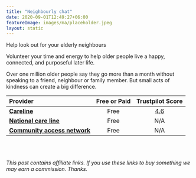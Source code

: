 ```yaml
---
title: "Neighbourly chat"
date: 2020-09-01T12:49:27+06:00
featureImage: images/ma/placeholder.jpeg
layout: static
---
```


Help look out for your elderly neighbours

Volunteer your time and energy to help older people live a happy, connected, and purposeful later life.

Over one million older people say they go more than a month without speaking to a friend, neighbour or family member.  But small acts of kindness can create a big difference.

| Provider      | Free or Paid  |  Trustpilot Score  |
| :-----------          | :--------------:      |  :--------------:         |
| [**Careline**](https://www.careline.co.uk/elderly-neighbours/) | Free | [4.6](https://uk.trustpilot.com/review/www.careline.co.uk) | 
| [**National care line**](https://thenationalcareline.org/SafetyAtHome/CheckOnYourNeighbour) | Free | N/A
| [**Community access network**](https://www.communityaccessnetwork.org/ways-to-check-in-on-your-neighbors/) | Free | N/A
  

<br/><br/>

*This post contains affiliate links. If you use these links to buy something we may
earn a commission. Thanks.*






